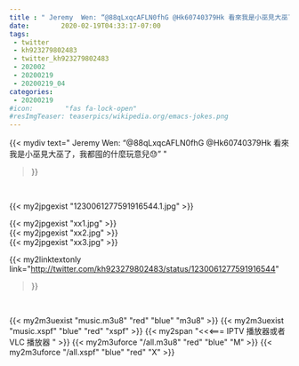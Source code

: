 ```yaml
---
title : " Jeremy  Wen: “@88qLxqcAFLN0fhG @Hk60740379Hk 看來我是小巫見大巫了，我都囤的什麼玩意兒😓”  "
date:        2020-02-19T04:33:17-07:00
tags:
 - twitter
 - kh923279802483
 - twitter_kh923279802483
 - 202002
 - 20200219
 - 20200219_04
categories:
 - 20200219
#icon:        "fas fa-lock-open"
#resImgTeaser: teaserpics/wikipedia.org/emacs-jokes.png
---
```


{{< mydiv text=" Jeremy  Wen: “@88qLxqcAFLN0fhG @Hk60740379Hk 看來我是小巫見大巫了，我都囤的什麼玩意兒😓”  "
>}}
<br>


 {{< my2jpgexist "1230061277591916544.1.jpg" >}}<br> 

{{< my2jpgexist "xx1.jpg" >}}<br>
{{< my2jpgexist "xx2.jpg" >}}<br>
{{< my2jpgexist "xx3.jpg" >}}<br>


{{< my2linktextonly link="http://twitter.com/kh923279802483/status/1230061277591916544"
>}}


<br>

{{< my2m3uexist "music.m3u8" "red"  "blue" "m3u8" >}} {{< my2m3uexist "music.xspf" "blue" "red"  "xspf" >}} {{< my2span "<<<=== IPTV 播放器或者 VLC 播放器 " >}} {{< my2m3uforce "/all.m3u8" "red"  "blue" "M" >}} {{< my2m3uforce "/all.xspf" "blue" "red"  "X" >}} 
